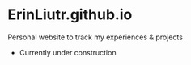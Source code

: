 # ErinLiutr.github.io
Personal website to track my experiences & projects
 - Currently under construction
